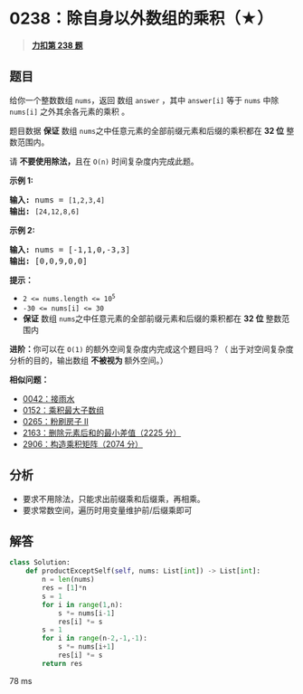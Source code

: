 # 0238：除自身以外数组的乘积（★）


> <u>**[力扣第 238 题](https://leetcode.cn/problems/product-of-array-except-self/)**</u>

## 题目

<p>给你一个整数数组 <code>nums</code>，返回 数组 <code>answer</code> ，其中 <code>answer[i]</code> 等于 <code>nums</code> 中除 <code>nums[i]</code> 之外其余各元素的乘积 。</p>

<p>题目数据 <strong>保证</strong> 数组 <code>nums</code>之中任意元素的全部前缀元素和后缀的乘积都在  <strong>32 位</strong> 整数范围内。</p>

<p>请 <strong>不要使用除法，</strong>且在 <code>O(n)</code> 时间复杂度内完成此题。</p>



<p><strong>示例 1:</strong></p>

<pre>
<strong>输入:</strong> nums = <code>[1,2,3,4]</code>
<strong>输出:</strong> <code>[24,12,8,6]</code>
</pre>

<p><strong>示例 2:</strong></p>

<pre>
<strong>输入:</strong> nums = [-1,1,0,-3,3]
<strong>输出:</strong> [0,0,9,0,0]
</pre>



<p><strong>提示：</strong></p>

<ul>
<li><code>2 &lt;= nums.length &lt;= 10<sup>5</sup></code></li>
<li><code>-30 &lt;= nums[i] &lt;= 30</code></li>
<li><strong>保证</strong> 数组 <code>nums</code>之中任意元素的全部前缀元素和后缀的乘积都在  <strong>32 位</strong> 整数范围内</li>
</ul>



<p><strong>进阶：</strong>你可以在 <code>O(1)</code> 的额外空间复杂度内完成这个题目吗？（ 出于对空间复杂度分析的目的，输出数组 <strong>不被视为 </strong>额外空间。）</p>


**相似问题：**
- [0042：接雨水](/leetcode/0042)
- [0152：乘积最大子数组](/leetcode/0152)
- [0265：粉刷房子 II](/leetcode/0265)
- [2163：删除元素后和的最小差值（2225 分）](/leetcode/2163)
- [2906：构造乘积矩阵（2074 分）](/leetcode/2906)


## 分析

- 要求不用除法，只能求出前缀乘和后缀乘，再相乘。
- 要求常数空间，遍历时用变量维护前/后缀乘即可

## 解答

```python
class Solution:
    def productExceptSelf(self, nums: List[int]) -> List[int]:
        n = len(nums)
        res = [1]*n
        s = 1
        for i in range(1,n):
            s *= nums[i-1]
            res[i] *= s
        s = 1
        for i in range(n-2,-1,-1):
            s *= nums[i+1]
            res[i] *= s
        return res
```
78 ms
